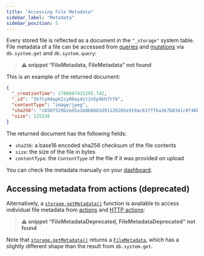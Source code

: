 ```yaml
---
title: "Accessing File Metadata"
sidebar_label: "Metadata"
sidebar_position: 5
---
```




Every stored file is reflected as a document in the `"_storage"` system table.
File metadata of a file can be accessed from
[queries](/functions/query-functions.mdx) and
[mutations](/functions/mutation-functions.mdx) via `db.system.get` and
`db.system.query`:

> **⚠ snippet “FileMetadata, FileMetadata” not found**

This is an example of the returned document:

```json
{
  "_creationTime": 1700697415295.742,
  "_id": "3k7ty84apk2zy00ay4st1n5p9kh7tf8",
  "contentType": "image/jpeg",
  "sha256": "cb58f529b2ed5a1b8b6681d91126265e919ac61fff6a367b8341c0f46b06a5bd",
  "size": 125338
}
```

The returned document has the following fields:

- `sha256`: a base16 encoded sha256 checksum of the file contents
- `size`: the size of the file in bytes
- `contentType`: the `ContentType` of the file if it was provided on upload

You can check the metadata manually on your
[dashboard](/dashboard/deployments/files.md).

## Accessing metadata from actions (deprecated)

Alternatively, a
[`storage.getMetadata()`](/api/interfaces/server.StorageReader#getmetadata)
function is available to access individual file metadata from
[actions](/functions/actions.mdx) and
[HTTP actions](/functions/http-actions.mdx):

> **⚠ snippet “FileMetadataDeprecated, FileMetadataDeprecated” not found**

Note that
[`storage.getMetadata()`](/api/interfaces/server.StorageReader#getmetadata)
returns a [`FileMetadata`](/api/modules/server#filemetadata), which has a
slightly different shape than the result from `db.system.get`.
